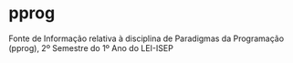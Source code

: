 # pprog

Fonte de Informação relativa à disciplina de Paradigmas da Programação (pprog), 2º Semestre do 1º Ano do LEI-ISEP

